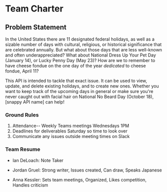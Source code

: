 # Team Charter

## Problem Statement
In the United States there are 11 designated federal holidays, as well as a sizable number of days with cultural, religious, or historical significance that are celebrated annually.  But what about those days that are less well-known and often underappreciated?  What about National Dress Up Your Pet Day (January 14), or Lucky Penny Day (May 23)?  How are we to remember to have cheese fondue on the one day of the year *dedicated* to cheese fondue, April 11?

This API is intended to tackle that exact issue.  It can be used to view, update, and delete existing holidays, and to create new ones.  Whether you want to keep track of the upcoming days in general or make sure you're never caught out with facial hair on National No Beard Day (October 18), [snappy API name] can help!


### Ground Rules
1. Attendance-- Weekly Teams meetings Wednesdays 1PM
2. Deadlines for deliverables Saturday so time to look over
3. Communicate any issues outside meeting times on Slack

### Team Resume
* Ian DeLoach: Note Taker

* Jordan Gruel: Strong writer, Issues created, Can draw, Speaks Japanese

* Anna Kessler: Sets team meetings, Organized, Likes competition, Handles criticism 

